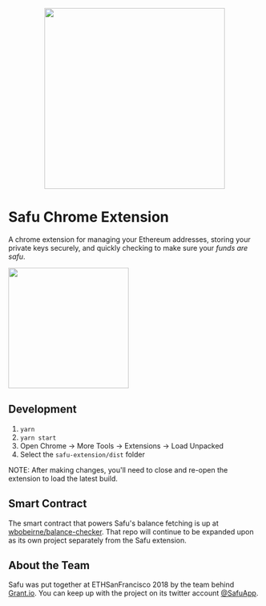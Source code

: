 <p align="center">
<img width="360" src="https://camo.githubusercontent.com/6612ae1794fac2ad986fc46e832ad887088cf8f5/68747470733a2f2f692e696d6775722e636f6d2f6278476b3949462e706e67" alt="" data-canonical-src="https://i.imgur.com/bxGk9IF.png" style="max-width:100%;">
</p>

# Safu Chrome Extension

A chrome extension for managing your Ethereum addresses, storing your private
keys securely, and quickly checking to make sure your _funds are safu_.

<a href="https://chrome.google.com/webstore/detail/safu/anlghdchdgbljjcgbigaefjdohfmmmip" target="_blank">
  <img 
  width="240"
  src="https://zapier.cachefly.net/storage/photos/b1e10678e1b4cf297d71c7967c522538.png" style="max-width: 100%;" />
</a>

## Development
1. `yarn`
2. `yarn start`
3. Open Chrome -> More Tools -> Extensions -> Load Unpacked
4. Select the `safu-extension/dist` folder

NOTE: After making changes, you'll need to close and re-open the extension to load the latest build.


## Smart Contract

The smart contract that powers Safu's balance fetching is up at
[wbobeirne/balance-checker](https://github.com/wbobeirne/balance-checker).
That repo will continue to be expanded upon as its own project separately
from the Safu extension.

## About the Team

Safu was put together at ETHSanFrancisco 2018 by the team behind
[Grant.io](https://grant.io/). You can keep up with the project on its
twitter account [@SafuApp](https://twitter.com/SafuApp).